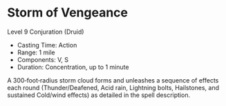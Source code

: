 # Storm of Vengeance
Level 9 Conjuration (Druid)

- Casting Time: Action
- Range: 1 mile
- Components: V, S
- Duration: Concentration, up to 1 minute

A 300‑foot‑radius storm cloud forms and unleashes a sequence of effects each round (Thunder/Deafened, Acid rain, Lightning bolts, Hailstones, and sustained Cold/wind effects) as detailed in the spell description.
